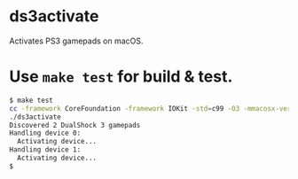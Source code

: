 # ds3activate
Activates PS3 gamepads on macOS.

# Use ```make test``` for build & test.
```bash
$ make test
cc -framework CoreFoundation -framework IOKit -std=c99 -O3 -mmacosx-version-min=10.13 -arch x86_64 -arch arm64 ds3activate.c -o ds3activate
./ds3activate
Discovered 2 DualShock 3 gamepads
Handling device 0:
  Activating device...
Handling device 1:
  Activating device...
$
```
